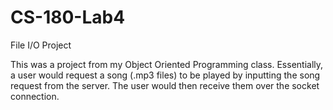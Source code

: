 # CS-180-Lab4
File I/O Project

This was a project from my Object Oriented Programming class. 
Essentially, a user would request a song (.mp3 files) to be played by inputting the song request from the server.
The user would then receive them over the socket connection.

